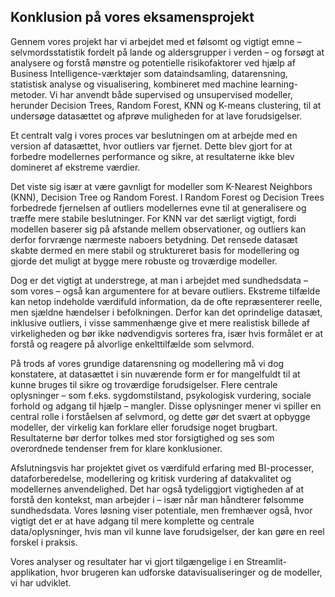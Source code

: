 
## Konklusion på vores eksamensprojekt

Gennem vores projekt har vi arbejdet med et følsomt og vigtigt emne – selvmordsstatistik fordelt på lande og aldersgrupper i verden – og forsøgt at analysere og forstå mønstre og potentielle risikofaktorer ved hjælp af Business Intelligence-værktøjer som dataindsamling, datarensning, statistisk analyse og visualisering, kombineret med machine learning-metoder. Vi har anvendt både supervised og unsupervised modeller, herunder Decision Trees, Random Forest, KNN og K-means clustering, til at undersøge datasættet og afprøve muligheden for at lave forudsigelser.

Et centralt valg i vores proces var beslutningen om at arbejde med en version af datasættet, hvor outliers var fjernet. Dette blev gjort for at forbedre modellernes performance og sikre, at resultaterne ikke blev domineret af ekstreme værdier.

Det viste sig især at være gavnligt for modeller som K-Nearest Neighbors (KNN), Decision Tree og Random Forest. I Random Forest og Decision Trees forbedrede fjernelsen af outliers modellernes evne til at generalisere og træffe mere stabile beslutninger. For KNN var det særligt vigtigt, fordi modellen baserer sig på afstande mellem observationer, og outliers kan derfor forvrænge nærmeste naboers betydning. Det rensede datasæt skabte dermed en mere stabil og struktureret basis for modellering og gjorde det muligt at bygge mere robuste og troværdige modeller.

Dog er det vigtigt at understrege, at man i arbejdet med sundhedsdata – som vores – også kan argumentere for at bevare outliers. Ekstreme tilfælde kan netop indeholde værdifuld information, da de ofte repræsenterer reelle, men sjældne hændelser i befolkningen. Derfor kan det oprindelige datasæt, inklusive outliers, i visse sammenhænge give et mere realistisk billede af virkeligheden og bør ikke nødvendigvis sorteres fra, især hvis formålet er at forstå og reagere på alvorlige enkelttilfælde som selvmord.

På trods af vores grundige datarensning og modellering må vi dog konstatere, at datasættet i sin nuværende form er for mangelfuldt til at kunne bruges til sikre og troværdige forudsigelser. Flere centrale oplysninger – som f.eks. sygdomstilstand, psykologisk vurdering, sociale forhold og adgang til hjælp – mangler. Disse oplysninger mener vi spiller en central rolle i forståelsen af selvmord, og dette gør det svært at opbygge modeller, der virkelig kan forklare eller forudsige noget brugbart. Resultaterne bør derfor tolkes med stor forsigtighed og ses som overordnede tendenser frem for klare konklusioner.

Afslutningsvis har projektet givet os værdifuld erfaring med BI-processer, dataforberedelse, modellering og kritisk vurdering af datakvalitet og modellernes anvendelighed. Det har også tydeliggjort vigtigheden af at forstå den kontekst, man arbejder i – især når man håndterer følsomme sundhedsdata. Vores løsning viser potentiale, men fremhæver også, hvor vigtigt det er at have adgang til mere komplette og centrale data/oplysninger, hvis man vil kunne lave forudsigelser, der kan gøre en reel forskel i praksis.

Vores analyser og resultater har vi gjort tilgængelige i en Streamlit-applikation, hvor brugeren kan udforske datavisualiseringer og de modeller, vi har udviklet.


